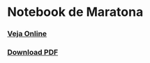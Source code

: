 # Notebook de Maratona
### [Veja Online](https://github.com/TonyALima/notebook-maratona/blob/main/notebook.md)
### [Download PDF](https://github.com/TonyALima/notebook-maratona/releases/download/v1.0/Notebook.pdf)

